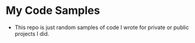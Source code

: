 # My Code Samples
* This repo is just random samples of code I wrote for private or public projects I did.
